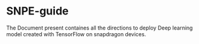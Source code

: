 # SNPE-guide

The Document present containes all the directions to deploy Deep learning model created with TensorFlow on snapdragon devices.
